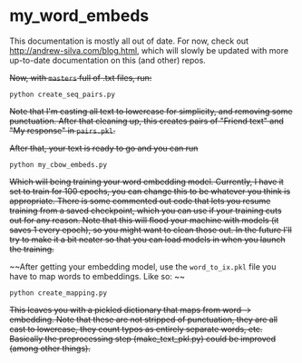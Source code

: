 # my_word_embeds

This documentation is mostly all out of date. For now, check out http://andrew-silva.com/blog.html, which will slowly be updated with more up-to-date documentation on this (and other) repos.

~~Now, with `masters` full of .txt files, run:~~

```python create_seq_pairs.py```

~~Note that I'm casting all text to lowercase for simplicity, and removing some punctuation. After that cleaning up, this creates pairs of "Friend text" and "My response" in `pairs.pkl`.~~

~~After that, your text is ready to go and you can run~~

```python my_cbow_embeds.py```

~~Which will being training your word embedding model. Currently, I have it set to train for 100 epochs, you can change this to be whatever you think is appropriate. There is some commented out code that lets you resume training from a saved checkpoint, which you can use if your training cuts out for any reason. Note that this will flood your machine with models (it saves 1 every epoch), so you might want to clean those out. In the future I'll try to make it a bit neater so that you can load models in when you launch the training.~~

~~After getting your embedding model, use the `word_to_ix.pkl` file you have to map words to embeddings. Like so: ~~

```python create_mapping.py```

~~This leaves you with a pickled dictionary that maps from word -> embedding.  Note that these are not stripped of punctuation, they are all cast to lowercase, they count typos as entirely separate words, etc. Basically the preprocessing step (make_text_pkl.py) could be improved (among other things).~~
